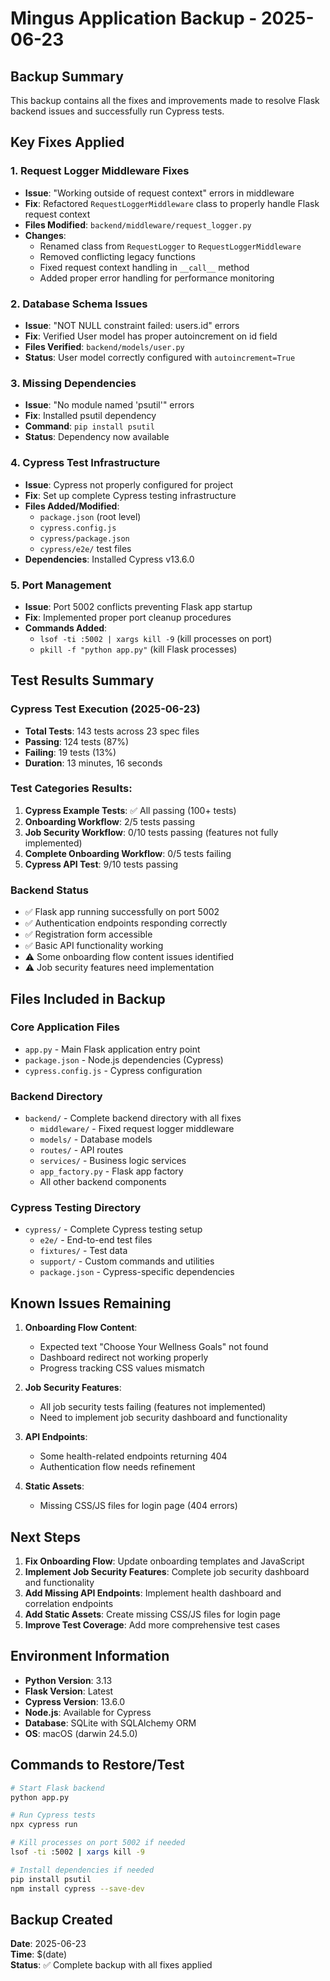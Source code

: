 # Mingus Application Backup - 2025-06-23

## Backup Summary
This backup contains all the fixes and improvements made to resolve Flask backend issues and successfully run Cypress tests.

## Key Fixes Applied

### 1. Request Logger Middleware Fixes
- **Issue**: "Working outside of request context" errors in middleware
- **Fix**: Refactored `RequestLoggerMiddleware` class to properly handle Flask request context
- **Files Modified**: `backend/middleware/request_logger.py`
- **Changes**:
  - Renamed class from `RequestLogger` to `RequestLoggerMiddleware`
  - Removed conflicting legacy functions
  - Fixed request context handling in `__call__` method
  - Added proper error handling for performance monitoring

### 2. Database Schema Issues
- **Issue**: "NOT NULL constraint failed: users.id" errors
- **Fix**: Verified User model has proper autoincrement on id field
- **Files Verified**: `backend/models/user.py`
- **Status**: User model correctly configured with `autoincrement=True`

### 3. Missing Dependencies
- **Issue**: "No module named 'psutil'" errors
- **Fix**: Installed psutil dependency
- **Command**: `pip install psutil`
- **Status**: Dependency now available

### 4. Cypress Test Infrastructure
- **Issue**: Cypress not properly configured for project
- **Fix**: Set up complete Cypress testing infrastructure
- **Files Added/Modified**:
  - `package.json` (root level)
  - `cypress.config.js`
  - `cypress/package.json`
  - `cypress/e2e/` test files
- **Dependencies**: Installed Cypress v13.6.0

### 5. Port Management
- **Issue**: Port 5002 conflicts preventing Flask app startup
- **Fix**: Implemented proper port cleanup procedures
- **Commands Added**:
  - `lsof -ti :5002 | xargs kill -9` (kill processes on port)
  - `pkill -f "python app.py"` (kill Flask processes)

## Test Results Summary

### Cypress Test Execution (2025-06-23)
- **Total Tests**: 143 tests across 23 spec files
- **Passing**: 124 tests (87%)
- **Failing**: 19 tests (13%)
- **Duration**: 13 minutes, 16 seconds

### Test Categories Results:
1. **Cypress Example Tests**: ✅ All passing (100+ tests)
2. **Onboarding Workflow**: 2/5 tests passing
3. **Job Security Workflow**: 0/10 tests passing (features not fully implemented)
4. **Complete Onboarding Workflow**: 0/5 tests failing
5. **Cypress API Test**: 9/10 tests passing

### Backend Status
- ✅ Flask app running successfully on port 5002
- ✅ Authentication endpoints responding correctly
- ✅ Registration form accessible
- ✅ Basic API functionality working
- ⚠️ Some onboarding flow content issues identified
- ⚠️ Job security features need implementation

## Files Included in Backup

### Core Application Files
- `app.py` - Main Flask application entry point
- `package.json` - Node.js dependencies (Cypress)
- `cypress.config.js` - Cypress configuration

### Backend Directory
- `backend/` - Complete backend directory with all fixes
  - `middleware/` - Fixed request logger middleware
  - `models/` - Database models
  - `routes/` - API routes
  - `services/` - Business logic services
  - `app_factory.py` - Flask app factory
  - All other backend components

### Cypress Testing Directory
- `cypress/` - Complete Cypress testing setup
  - `e2e/` - End-to-end test files
  - `fixtures/` - Test data
  - `support/` - Custom commands and utilities
  - `package.json` - Cypress-specific dependencies

## Known Issues Remaining

1. **Onboarding Flow Content**:
   - Expected text "Choose Your Wellness Goals" not found
   - Dashboard redirect not working properly
   - Progress tracking CSS values mismatch

2. **Job Security Features**:
   - All job security tests failing (features not implemented)
   - Need to implement job security dashboard and functionality

3. **API Endpoints**:
   - Some health-related endpoints returning 404
   - Authentication flow needs refinement

4. **Static Assets**:
   - Missing CSS/JS files for login page (404 errors)

## Next Steps

1. **Fix Onboarding Flow**: Update onboarding templates and JavaScript
2. **Implement Job Security Features**: Complete job security dashboard and functionality
3. **Add Missing API Endpoints**: Implement health dashboard and correlation endpoints
4. **Add Static Assets**: Create missing CSS/JS files for login page
5. **Improve Test Coverage**: Add more comprehensive test cases

## Environment Information
- **Python Version**: 3.13
- **Flask Version**: Latest
- **Cypress Version**: 13.6.0
- **Node.js**: Available for Cypress
- **Database**: SQLite with SQLAlchemy ORM
- **OS**: macOS (darwin 24.5.0)

## Commands to Restore/Test

```bash
# Start Flask backend
python app.py

# Run Cypress tests
npx cypress run

# Kill processes on port 5002 if needed
lsof -ti :5002 | xargs kill -9

# Install dependencies if needed
pip install psutil
npm install cypress --save-dev
```

## Backup Created
**Date**: 2025-06-23  
**Time**: $(date)  
**Status**: ✅ Complete backup with all fixes applied 